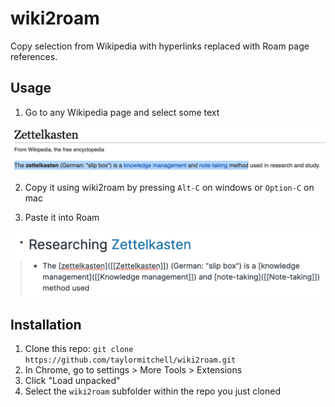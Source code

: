 # wiki2roam

Copy selection from Wikipedia with hyperlinks replaced with Roam page references.

## Usage

1. Go to any Wikipedia page and select some text

![](images/wikipedia.png)

2. Copy it using wiki2roam by pressing `Alt-C` on windows or `Option-C` on mac

3. Paste it into Roam

![](images/roam.png)


## Installation

1. Clone this repo: `git clone https://github.com/taylormitchell/wiki2roam.git`
2. In Chrome, go to settings > More Tools > Extensions
3. Click "Load unpacked"
3. Select the `wiki2roam` subfolder within the repo you just cloned
